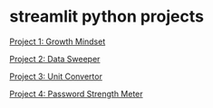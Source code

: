 # streamlit python projects

[Project 1: Growth Mindset](https://growth-mindset-srk.streamlit.app/)

[Project 2: Data Sweeper](https://data-sweeper-srk.streamlit.app/)

[Project 3: Unit Convertor](https://unit-convertor-srk.streamlit.app/)

[Project 4: Password Strength Meter](https://password-strength-meter-srk.streamlit.app/)
